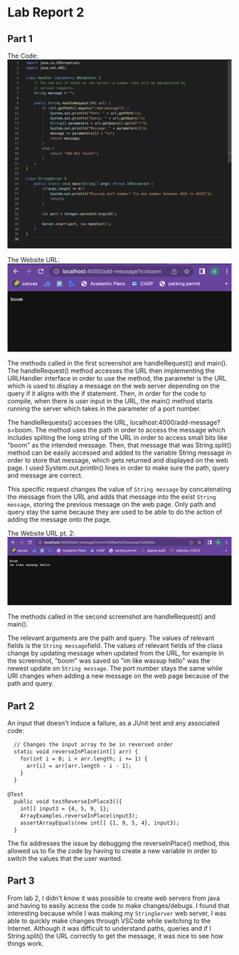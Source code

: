 # Lab Report 2
## Part 1
The Code:
![Image](metroBoomin.png)

The Website URL:
![Image](pt1.png)

The methods called in the first screenshot are handleRequest() and main(). The handleRequest() method accesses the URL then implementing the URLHandler interface in order to use the method, the parameter is the URL which is used to display a message on the web server depending on the query if it aligns with the if statement. Then, in order for the code to compile, when there is user input in the URL, the main() method starts running the server which takes in the parameter of a port number.

The handleRequests() accesses the URL, localhost:4000/add-message?s=boom. The method uses the path in order to access the message which includes spliting the long string of the URL in order to access small bits like "boom" as the intended message. Then, that message that was String.split() method can be easily accessed and added to the variable String message in order to store that message, which gets returned and displayed on the web page. I used System.out.println() lines in order to make sure the path, query and message are correct. 

This specific request changes the value of `String message` by concatenating the message from the URL and adds that message into the exist `String message`, storing the previous message on the web page. Only path and query stay the same because they are used to be able to do the action of adding the message onto the page. 

The Website URL pt. 2:
![Image](pt2.png)

The methods called in the second screenshot are handleRequest() and main(). 

The relevant arguments are the path and query. The values of relevant fields is the `String message`field. The values of relevant fields of the class change by updating message when updated from the URL, for example in the screenshot, "boom" was saved so "im like wassup hello" was the newest update on `String message`. The port number stays the same while URI changes when adding a new message on the web page because of the path and query. 

## Part 2
An input that doesn't induce a failure, as a JUnit test and any associated code: 
````
  // Changes the input array to be in reversed order
  static void reverseInPlace(int[] arr) {
    for(int i = 0; i < arr.length; i += 1) {
      arr[i] = arr[arr.length - i - 1];
    }
  }
  
@Test
  public void testReverseInPlace3(){
    int[] input3 = {4, 5, 9, 1};
    ArrayExamples.reverseInPlace(input3);
    assertArrayEquals(new int[] {1, 9, 5, 4}, input3);
  }
````
The fix addresses the issue by debugging the reverseInPlace() method, this allowed us to fix the code by having to create a new variable in order to switch the values that the user wanted.

## Part 3
From lab 2, I didn't know it was possible to create web servers from java and having to easily access the code to make changes/debugs. I found that interesting because while I was making my `StringServer` web server, I was able to quickly make changes through VSCode while switching to the Internet. Although it was difficult to understand paths, queries and if I String.split() the URL correctly to get the message, it was nice to see how things work. 
